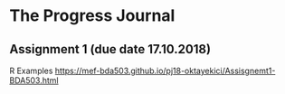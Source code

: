 # The Progress Journal

## Assignment 1 (due date 17.10.2018)

R Examples <https://mef-bda503.github.io/pj18-oktayekici/Assisgnemt1-BDA503.html>

